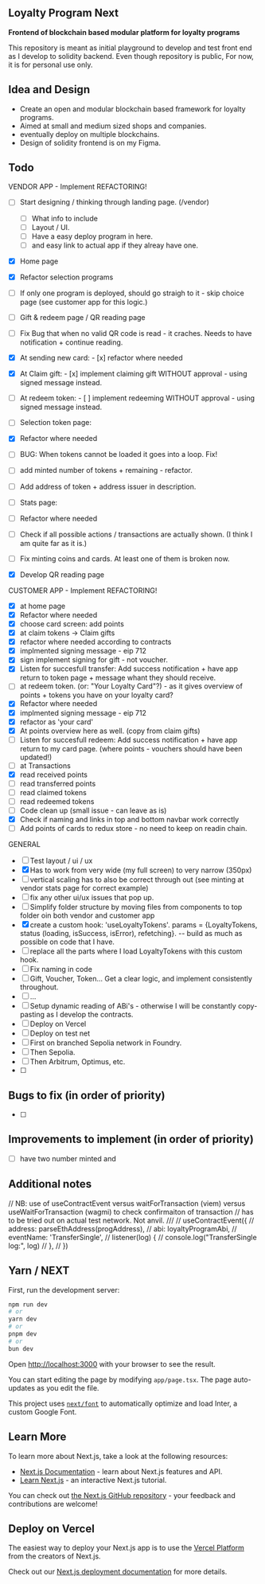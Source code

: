 ## Loyalty Program Next 
**Frontend of blockchain based modular platform for loyalty programs**

This repository is meant as initial playground to develop and test front end as I develop to solidity backend. 
Even though repository is public, For now, it is for personal use only. 

## Idea and Design

- Create an open and modular blockchain based framework for loyalty programs. 
- Aimed at small and medium sized shops and companies. 
- eventually deploy on multiple blockchains. 
- Design of solidity frontend is on my Figma. 

## Todo   
VENDOR APP - Implement REFACTORING! 
- [ ] Start designing / thinking through landing page. (/vendor) 
  - [ ] What info to include
  - [ ] Layout / UI. 
  - [ ] Have a easy deploy program in here. 
  - [ ] and easy link to actual app if they alreay have one.  
- [x]  Home page
  - [x]  Refactor selection programs  
  - [ ]  If only one program is deployed, should go straigh to it - skip choice page (see customer app for this logic.)
- [ ]  Gift & redeem page / QR reading page 
  - [ ]  Fix Bug that when no valid QR code is read - it craches. Needs to have notification + continue reading. 
  - [x]  At sending new card: 
    - [x]  refactor where needed 
  - [x]  At Claim gift: 
    - [x]  implement claiming gift WITHOUT approval - using signed message instead.
  - [ ]  At redeem token: 
    - [ ]  implement redeeming WITHOUT approval - using signed message instead. 
- [ ]  Selection token page: 
  - [x]  Refactor where needed
  - [ ]  BUG: When tokens cannot be loaded it goes into a loop. Fix! 
  - [ ]  add minted number of tokens + remaining - refactor. 
  - [ ]  Add address of token + address issuer in description.
- [ ]  Stats page: 
  - [ ]  Refactor where needed
  - [ ]  Check if all possible actions / transactions are actually shown. (I think I am quite far as it is.)
  - [ ]  Fix minting coins and cards. At least one of them is broken now. 

- [x]  Develop QR reading page
 
 
CUSTOMER APP - Implement REFACTORING! 
- [x]   at home page 
  - [x]   Refactor where needed
  - [x]   choose card screen: add points 
- [x]   at claim tokens -> Claim gifts
  - [x]   refactor where needed according to contracts
  - [x]   implmented signing message - eip 712 
  - [x]   sign implement signing for gift - not voucher. 
  - [x]   Listen for succesfull transfer: Add success notification + have app return to token page + message whant they should receive. 
- [ ]   at redeem token. (or: "Your Loyalty Card"?) - as it gives overview of points + tokens you have on your loyalty card?  
  - [x]   Refactor where needed
  - [x]   implmented signing message - eip 712 
  - [x]   refactor as 'your card'
  - [x]   At points overview here as well. (copy from claim gifts)
  - [ ]   Listen for succesfull redeem: Add success notification + have app return to my card page. (where points - vouchers should have been updated!)
- [ ]   at Transactions 
  - [x]   read received points
  - [ ]   read transferred points
  - [ ]   read claimed tokens 
  - [ ]   read redeemed tokens 
- [ ]   Code clean up (small issue - can leave as is)
  - [x]   Check if naming and links in top and bottom navbar work correctly
  - [ ]   Add points of cards to redux store - no need to keep on readin chain.  

GENERAL 
- [ ]  Test layout / ui / ux 
  - [x]  Has to work from very wide (my full screen) to very narrow (350px) 
  - [ ]  vertical scaling has to also be correct through out (see minting at vendor stats page for correct example)
  - [ ]  fix any other ui/ux issues that pop up. 
- [ ]  Simplify folder structure by moving files from components to top folder oin both vendor and customer app 
  - [x]  create a custom hook: 'useLoyaltyTokens'. params = {LoyaltyTokens, status (loading, isSuccess, isError), refetching}.  -- build as much as possible on code that I have. 
  - [ ]  replace all the parts where I load LoyaltyTokens with this custom hook. 
- [ ]  Fix naming in code 
  - [ ]  Gift, Voucher, Token... Get a clear logic, and implement consistently throughout. 
  - [ ]  ... 
- [ ]  Setup dynamic reading of ABi's - otherwise I will be constantly copy-pasting as I develop the contracts. 
- [ ]  Deploy on Vercel 
- [ ]  Deploy on test net
  - [ ]  First on branched Sepolia network in Foundry.
  - [ ]  Then Sepolia.  
  - [ ]  Then Arbitrum, Optimus, etc. 
  - [ ]  

## Bugs to fix (in order of priority)
- [ ]  

## Improvements to implement (in order of priority)
- [ ]  have two number minted and 

## Additional notes 
  // NB: use of useContractEvent versus waitForTransaction (viem) versus useWaitForTransaction (wagmi) to check confirmaiton of transaction
  // has to be tried out on actual test network. Not anvil. 
  /// 
  // useContractEvent({
  //   address: parseEthAddress(progAddress),
  //   abi: loyaltyProgramAbi,
  //   eventName: 'TransferSingle',
  //   listener(log) {
  //     console.log("TransferSingle log:", log)
  //   },
  // })

## Yarn / NEXT 

First, run the development server:

```bash
npm run dev
# or
yarn dev
# or
pnpm dev
# or
bun dev
```

Open [http://localhost:3000](http://localhost:3000) with your browser to see the result.

You can start editing the page by modifying `app/page.tsx`. The page auto-updates as you edit the file.

This project uses [`next/font`](https://nextjs.org/docs/basic-features/font-optimization) to automatically optimize and load Inter, a custom Google Font.

## Learn More

To learn more about Next.js, take a look at the following resources:

- [Next.js Documentation](https://nextjs.org/docs) - learn about Next.js features and API.
- [Learn Next.js](https://nextjs.org/learn) - an interactive Next.js tutorial.

You can check out [the Next.js GitHub repository](https://github.com/vercel/next.js/) - your feedback and contributions are welcome!

## Deploy on Vercel

The easiest way to deploy your Next.js app is to use the [Vercel Platform](https://vercel.com/new?utm_medium=default-template&filter=next.js&utm_source=create-next-app&utm_campaign=create-next-app-readme) from the creators of Next.js.

Check out our [Next.js deployment documentation](https://nextjs.org/docs/deployment) for more details.
